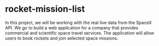 # rocket-mission-list
In this project, we will be working with the real live data from the SpaceX API. We go to build a web application for a company that provides commercial and scientific space travel services. The application will allow users to book rockets and join selected space missions.